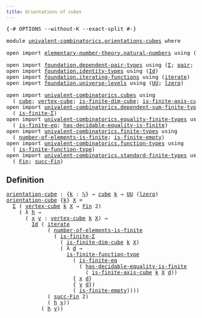 ```yaml
---
title: Orientations of cubes
---
```


<pre class="Agda"><a id="47" class="Symbol">{-#</a> <a id="51" class="Keyword">OPTIONS</a> <a id="59" class="Pragma">--without-K</a> <a id="71" class="Pragma">--exact-split</a> <a id="85" class="Symbol">#-}</a>

<a id="90" class="Keyword">module</a> <a id="97" href="univalent-combinatorics.orientations-cubes.html" class="Module">univalent-combinatorics.orientations-cubes</a> <a id="140" class="Keyword">where</a>

<a id="147" class="Keyword">open</a> <a id="152" class="Keyword">import</a> <a id="159" href="elementary-number-theory.natural-numbers.html" class="Module">elementary-number-theory.natural-numbers</a> <a id="200" class="Keyword">using</a> <a id="206" class="Symbol">(</a><a id="207" href="elementary-number-theory.natural-numbers.html#1530" class="Datatype">ℕ</a><a id="208" class="Symbol">;</a> <a id="210" href="elementary-number-theory.natural-numbers.html#1551" class="InductiveConstructor">zero-ℕ</a><a id="216" class="Symbol">;</a> <a id="218" href="elementary-number-theory.natural-numbers.html#1564" class="InductiveConstructor">succ-ℕ</a><a id="224" class="Symbol">)</a>

<a id="227" class="Keyword">open</a> <a id="232" class="Keyword">import</a> <a id="239" href="foundation.dependent-pair-types.html" class="Module">foundation.dependent-pair-types</a> <a id="271" class="Keyword">using</a> <a id="277" class="Symbol">(</a><a id="278" href="foundation-core.dependent-pair-types.html#515" class="Record">Σ</a><a id="279" class="Symbol">;</a> <a id="281" href="foundation-core.dependent-pair-types.html#588" class="InductiveConstructor">pair</a><a id="285" class="Symbol">;</a> <a id="287" href="foundation-core.dependent-pair-types.html#605" class="Field">pr1</a><a id="290" class="Symbol">;</a> <a id="292" href="foundation-core.dependent-pair-types.html#617" class="Field">pr2</a><a id="295" class="Symbol">)</a>
<a id="297" class="Keyword">open</a> <a id="302" class="Keyword">import</a> <a id="309" href="foundation.identity-types.html" class="Module">foundation.identity-types</a> <a id="335" class="Keyword">using</a> <a id="341" class="Symbol">(</a><a id="342" href="foundation-core.identity-types.html#1767" class="Datatype">Id</a><a id="344" class="Symbol">)</a>
<a id="346" class="Keyword">open</a> <a id="351" class="Keyword">import</a> <a id="358" href="foundation.iterating-functions.html" class="Module">foundation.iterating-functions</a> <a id="389" class="Keyword">using</a> <a id="395" class="Symbol">(</a><a id="396" href="foundation.iterating-functions.html#1798" class="Function">iterate</a><a id="403" class="Symbol">)</a>
<a id="405" class="Keyword">open</a> <a id="410" class="Keyword">import</a> <a id="417" href="foundation.universe-levels.html" class="Module">foundation.universe-levels</a> <a id="444" class="Keyword">using</a> <a id="450" class="Symbol">(</a><a id="451" href="foundation-core.universe-levels.html#235" class="Primitive">UU</a><a id="453" class="Symbol">;</a> <a id="455" href="Agda.Primitive.html#764" class="Primitive">lzero</a><a id="460" class="Symbol">)</a>

<a id="463" class="Keyword">open</a> <a id="468" class="Keyword">import</a> <a id="475" href="univalent-combinatorics.cubes.html" class="Module">univalent-combinatorics.cubes</a> <a id="505" class="Keyword">using</a>
  <a id="513" class="Symbol">(</a> <a id="515" href="univalent-combinatorics.cubes.html#715" class="Function">cube</a><a id="519" class="Symbol">;</a> <a id="521" href="univalent-combinatorics.cubes.html#1960" class="Function">vertex-cube</a><a id="532" class="Symbol">;</a> <a id="534" href="univalent-combinatorics.cubes.html#1211" class="Function">is-finite-dim-cube</a><a id="552" class="Symbol">;</a> <a id="554" href="univalent-combinatorics.cubes.html#1806" class="Function">is-finite-axis-cube</a><a id="573" class="Symbol">)</a>
<a id="575" class="Keyword">open</a> <a id="580" class="Keyword">import</a> <a id="587" href="univalent-combinatorics.dependent-sum-finite-types.html" class="Module">univalent-combinatorics.dependent-sum-finite-types</a> <a id="638" class="Keyword">using</a>
  <a id="646" class="Symbol">(</a> <a id="648" href="univalent-combinatorics.dependent-sum-finite-types.html#2490" class="Function">is-finite-Σ</a><a id="659" class="Symbol">)</a>
<a id="661" class="Keyword">open</a> <a id="666" class="Keyword">import</a> <a id="673" href="univalent-combinatorics.equality-finite-types.html" class="Module">univalent-combinatorics.equality-finite-types</a> <a id="719" class="Keyword">using</a>
  <a id="727" class="Symbol">(</a> <a id="729" href="univalent-combinatorics.equality-finite-types.html#2625" class="Function">is-finite-eq</a><a id="741" class="Symbol">;</a> <a id="743" href="univalent-combinatorics.equality-finite-types.html#1723" class="Function">has-decidable-equality-is-finite</a><a id="775" class="Symbol">)</a>
<a id="777" class="Keyword">open</a> <a id="782" class="Keyword">import</a> <a id="789" href="univalent-combinatorics.finite-types.html" class="Module">univalent-combinatorics.finite-types</a> <a id="826" class="Keyword">using</a>
  <a id="834" class="Symbol">(</a> <a id="836" href="univalent-combinatorics.finite-types.html#12633" class="Function">number-of-elements-is-finite</a><a id="864" class="Symbol">;</a> <a id="866" href="univalent-combinatorics.finite-types.html#7832" class="Function">is-finite-empty</a><a id="881" class="Symbol">)</a>
<a id="883" class="Keyword">open</a> <a id="888" class="Keyword">import</a> <a id="895" href="univalent-combinatorics.function-types.html" class="Module">univalent-combinatorics.function-types</a> <a id="934" class="Keyword">using</a>
  <a id="942" class="Symbol">(</a> <a id="944" href="univalent-combinatorics.function-types.html#1212" class="Function">is-finite-function-type</a><a id="967" class="Symbol">)</a>
<a id="969" class="Keyword">open</a> <a id="974" class="Keyword">import</a> <a id="981" href="univalent-combinatorics.standard-finite-types.html" class="Module">univalent-combinatorics.standard-finite-types</a> <a id="1027" class="Keyword">using</a>
  <a id="1035" class="Symbol">(</a> <a id="1037" href="univalent-combinatorics.standard-finite-types.html#2393" class="Function">Fin</a><a id="1040" class="Symbol">;</a> <a id="1042" href="univalent-combinatorics.standard-finite-types.html#7400" class="Function">succ-Fin</a><a id="1050" class="Symbol">)</a>
</pre>
## Definition

<pre class="Agda"><a id="orientation-cube"></a><a id="1080" href="univalent-combinatorics.orientations-cubes.html#1080" class="Function">orientation-cube</a> <a id="1097" class="Symbol">:</a> <a id="1099" class="Symbol">{</a><a id="1100" href="univalent-combinatorics.orientations-cubes.html#1100" class="Bound">k</a> <a id="1102" class="Symbol">:</a> <a id="1104" href="elementary-number-theory.natural-numbers.html#1530" class="Datatype">ℕ</a><a id="1105" class="Symbol">}</a> <a id="1107" class="Symbol">→</a> <a id="1109" href="univalent-combinatorics.cubes.html#715" class="Function">cube</a> <a id="1114" href="univalent-combinatorics.orientations-cubes.html#1100" class="Bound">k</a> <a id="1116" class="Symbol">→</a> <a id="1118" href="foundation-core.universe-levels.html#235" class="Primitive">UU</a> <a id="1121" class="Symbol">(</a><a id="1122" href="Agda.Primitive.html#764" class="Primitive">lzero</a><a id="1127" class="Symbol">)</a>
<a id="1129" href="univalent-combinatorics.orientations-cubes.html#1080" class="Function">orientation-cube</a> <a id="1146" class="Symbol">{</a><a id="1147" href="univalent-combinatorics.orientations-cubes.html#1147" class="Bound">k</a><a id="1148" class="Symbol">}</a> <a id="1150" href="univalent-combinatorics.orientations-cubes.html#1150" class="Bound">X</a> <a id="1152" class="Symbol">=</a>
  <a id="1156" href="foundation-core.dependent-pair-types.html#515" class="Record">Σ</a> <a id="1158" class="Symbol">(</a> <a id="1160" href="univalent-combinatorics.cubes.html#1960" class="Function">vertex-cube</a> <a id="1172" href="univalent-combinatorics.orientations-cubes.html#1147" class="Bound">k</a> <a id="1174" href="univalent-combinatorics.orientations-cubes.html#1150" class="Bound">X</a> <a id="1176" class="Symbol">→</a> <a id="1178" href="univalent-combinatorics.standard-finite-types.html#2393" class="Function">Fin</a> <a id="1182" class="Number">2</a><a id="1183" class="Symbol">)</a>
    <a id="1189" class="Symbol">(</a> <a id="1191" class="Symbol">λ</a> <a id="1193" href="univalent-combinatorics.orientations-cubes.html#1193" class="Bound">h</a> <a id="1195" class="Symbol">→</a>
      <a id="1203" class="Symbol">(</a> <a id="1205" href="univalent-combinatorics.orientations-cubes.html#1205" class="Bound">x</a> <a id="1207" href="univalent-combinatorics.orientations-cubes.html#1207" class="Bound">y</a> <a id="1209" class="Symbol">:</a> <a id="1211" href="univalent-combinatorics.cubes.html#1960" class="Function">vertex-cube</a> <a id="1223" href="univalent-combinatorics.orientations-cubes.html#1147" class="Bound">k</a> <a id="1225" href="univalent-combinatorics.orientations-cubes.html#1150" class="Bound">X</a><a id="1226" class="Symbol">)</a> <a id="1228" class="Symbol">→</a>
        <a id="1238" href="foundation-core.identity-types.html#1767" class="Datatype">Id</a> <a id="1241" class="Symbol">(</a> <a id="1243" href="foundation.iterating-functions.html#1798" class="Function">iterate</a>
             <a id="1264" class="Symbol">(</a> <a id="1266" href="univalent-combinatorics.finite-types.html#12633" class="Function">number-of-elements-is-finite</a>
               <a id="1310" class="Symbol">(</a> <a id="1312" href="univalent-combinatorics.dependent-sum-finite-types.html#2490" class="Function">is-finite-Σ</a>
                 <a id="1341" class="Symbol">(</a> <a id="1343" href="univalent-combinatorics.cubes.html#1211" class="Function">is-finite-dim-cube</a> <a id="1362" href="univalent-combinatorics.orientations-cubes.html#1147" class="Bound">k</a> <a id="1364" href="univalent-combinatorics.orientations-cubes.html#1150" class="Bound">X</a><a id="1365" class="Symbol">)</a>
                 <a id="1384" class="Symbol">(</a> <a id="1386" class="Symbol">λ</a> <a id="1388" href="univalent-combinatorics.orientations-cubes.html#1388" class="Bound">d</a> <a id="1390" class="Symbol">→</a>
                   <a id="1411" href="univalent-combinatorics.function-types.html#1212" class="Function">is-finite-function-type</a>
                     <a id="1456" class="Symbol">(</a> <a id="1458" href="univalent-combinatorics.equality-finite-types.html#2625" class="Function">is-finite-eq</a>
                       <a id="1494" class="Symbol">(</a> <a id="1496" href="univalent-combinatorics.equality-finite-types.html#1723" class="Function">has-decidable-equality-is-finite</a>
                         <a id="1554" class="Symbol">(</a> <a id="1556" href="univalent-combinatorics.cubes.html#1806" class="Function">is-finite-axis-cube</a> <a id="1576" href="univalent-combinatorics.orientations-cubes.html#1147" class="Bound">k</a> <a id="1578" href="univalent-combinatorics.orientations-cubes.html#1150" class="Bound">X</a> <a id="1580" href="univalent-combinatorics.orientations-cubes.html#1388" class="Bound">d</a><a id="1581" class="Symbol">))</a>
                     <a id="1605" class="Symbol">{</a> <a id="1607" href="univalent-combinatorics.orientations-cubes.html#1205" class="Bound">x</a> <a id="1609" href="univalent-combinatorics.orientations-cubes.html#1388" class="Bound">d</a><a id="1610" class="Symbol">}</a>
                     <a id="1633" class="Symbol">{</a> <a id="1635" href="univalent-combinatorics.orientations-cubes.html#1207" class="Bound">y</a> <a id="1637" href="univalent-combinatorics.orientations-cubes.html#1388" class="Bound">d</a><a id="1638" class="Symbol">})</a>
                     <a id="1662" class="Symbol">(</a> <a id="1664" href="univalent-combinatorics.finite-types.html#7832" class="Function">is-finite-empty</a><a id="1679" class="Symbol">))))</a>
             <a id="1697" class="Symbol">(</a> <a id="1699" href="univalent-combinatorics.standard-finite-types.html#7400" class="Function">succ-Fin</a> <a id="1708" class="Number">2</a><a id="1709" class="Symbol">)</a>
             <a id="1724" class="Symbol">(</a> <a id="1726" href="univalent-combinatorics.orientations-cubes.html#1193" class="Bound">h</a> <a id="1728" href="univalent-combinatorics.orientations-cubes.html#1205" class="Bound">x</a><a id="1729" class="Symbol">))</a>
           <a id="1743" class="Symbol">(</a> <a id="1745" href="univalent-combinatorics.orientations-cubes.html#1193" class="Bound">h</a> <a id="1747" href="univalent-combinatorics.orientations-cubes.html#1207" class="Bound">y</a><a id="1748" class="Symbol">))</a>
</pre>